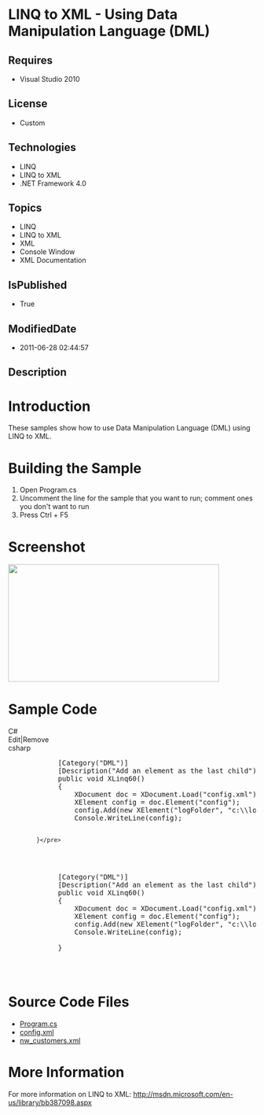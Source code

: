 # LINQ to XML - Using Data Manipulation Language (DML)
## Requires
* Visual Studio 2010
## License
* Custom
## Technologies
* LINQ
* LINQ to XML
* .NET Framework 4.0
## Topics
* LINQ
* LINQ to XML
* XML
* Console Window
* XML Documentation
## IsPublished
* True
## ModifiedDate
* 2011-06-28 02:44:57
## Description

<h1>Introduction</h1>
<p>These samples show how to use Data Manipulation Language (DML) using LINQ to XML.<em><br>
</em></p>
<h1><span>Building the Sample</span></h1>
<ol>
<li>Open Program.cs </li><li>Uncomment the line for the sample that you want to run; comment ones you don't want to run
</li><li>Press Ctrl &#43; F5 </li></ol>
<h1>Screenshot</h1>
<p><img src="/site/view/file/23885/1/Screenshot.png" alt="" width="429" height="239"></p>
<h1>Sample Code</h1>
<div class="scriptcode">
<div class="pluginEditHolder" pluginCommand="mceScriptCode">
<div class="title"><span>C#</span></div>
<div class="pluginLinkHolder"><span class="pluginEditHolderLink">Edit</span>|<span class="pluginRemoveHolderLink">Remove</span></div>
<span class="hidden">csharp</span>
<pre class="hidden">            [Category(&quot;DML&quot;)]
            [Description(&quot;Add an element as the last child&quot;)]
            public void XLinq60()
            {
                XDocument doc = XDocument.Load(&quot;config.xml&quot;);
                XElement config = doc.Element(&quot;config&quot;);
                config.Add(new XElement(&quot;logFolder&quot;, &quot;c:\\log&quot;));
                Console.WriteLine(config);

            }</pre>
<div class="preview">
<pre id="codePreview" class="csharp">&nbsp;&nbsp;&nbsp;&nbsp;&nbsp;&nbsp;&nbsp;&nbsp;&nbsp;&nbsp;&nbsp;&nbsp;[Category(<span class="cs__string">&quot;DML&quot;</span>)]&nbsp;
&nbsp;&nbsp;&nbsp;&nbsp;&nbsp;&nbsp;&nbsp;&nbsp;&nbsp;&nbsp;&nbsp;&nbsp;[Description(<span class="cs__string">&quot;Add&nbsp;an&nbsp;element&nbsp;as&nbsp;the&nbsp;last&nbsp;child&quot;</span>)]&nbsp;
&nbsp;&nbsp;&nbsp;&nbsp;&nbsp;&nbsp;&nbsp;&nbsp;&nbsp;&nbsp;&nbsp;&nbsp;<span class="cs__keyword">public</span>&nbsp;<span class="cs__keyword">void</span>&nbsp;XLinq60()&nbsp;
&nbsp;&nbsp;&nbsp;&nbsp;&nbsp;&nbsp;&nbsp;&nbsp;&nbsp;&nbsp;&nbsp;&nbsp;{&nbsp;
&nbsp;&nbsp;&nbsp;&nbsp;&nbsp;&nbsp;&nbsp;&nbsp;&nbsp;&nbsp;&nbsp;&nbsp;&nbsp;&nbsp;&nbsp;&nbsp;XDocument&nbsp;doc&nbsp;=&nbsp;XDocument.Load(<span class="cs__string">&quot;config.xml&quot;</span>);&nbsp;
&nbsp;&nbsp;&nbsp;&nbsp;&nbsp;&nbsp;&nbsp;&nbsp;&nbsp;&nbsp;&nbsp;&nbsp;&nbsp;&nbsp;&nbsp;&nbsp;XElement&nbsp;config&nbsp;=&nbsp;doc.Element(<span class="cs__string">&quot;config&quot;</span>);&nbsp;
&nbsp;&nbsp;&nbsp;&nbsp;&nbsp;&nbsp;&nbsp;&nbsp;&nbsp;&nbsp;&nbsp;&nbsp;&nbsp;&nbsp;&nbsp;&nbsp;config.Add(<span class="cs__keyword">new</span>&nbsp;XElement(<span class="cs__string">&quot;logFolder&quot;</span>,&nbsp;<span class="cs__string">&quot;c:\\log&quot;</span>));&nbsp;
&nbsp;&nbsp;&nbsp;&nbsp;&nbsp;&nbsp;&nbsp;&nbsp;&nbsp;&nbsp;&nbsp;&nbsp;&nbsp;&nbsp;&nbsp;&nbsp;Console.WriteLine(config);&nbsp;
&nbsp;
&nbsp;&nbsp;&nbsp;&nbsp;&nbsp;&nbsp;&nbsp;&nbsp;&nbsp;&nbsp;&nbsp;&nbsp;}</pre>
</div>
</div>
</div>
<h1><span>Source Code Files</span></h1>
<ul>
<li><a class="browseFile" href="sourcecode?fileId=23890&pathId=729749173">Program.cs</a>
</li><li><a class="browseFile" href="sourcecode?fileId=23890&pathId=441838143">config.xml</a>
</li><li><a class="browseFile" href="sourcecode?fileId=23890&pathId=1913299725">nw_customers.xml</a>
</li></ul>
<h1>More Information</h1>
<p>For more information on LINQ to XML: <a href="http://msdn.microsoft.com/en-us/library/bb387098.aspx" target="_blank">
http://msdn.microsoft.com/en-us/library/bb387098.aspx</a></p>
